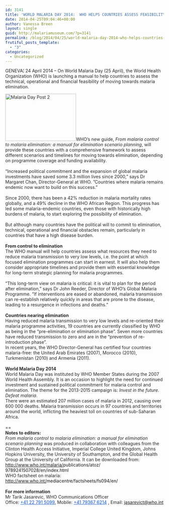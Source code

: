 ```yaml
---
id: 3141
title: 'WORLD MALARIA DAY 2014:  WHO HELPS COUNTRIES ASSESS FEASIBILITY OF ELIMINATING MALARIA'
date: 2014-04-25T09:04:46+00:00
author: Vanessa Breen
layout: single
guid: http://malariamuseum.com/?p=3141
permalink: /blog/2014/04/25/world-malaria-day-2014-who-helps-countries-assess-feasibility-of-eliminating-malaria/
frutiful_posts_template:
  - "3"
categories:
  - Uncategorized
---
```

<span style="color: #282828;">GENEVA¦ 24 April 2014 – On World Malaria Day (25 April), the World Health Organization (WHO) is launching a manual to help countries to assess the technical, operational and financial feasibility of moving towards malaria elimination.</span>

<span style="color: #282828;"><img class="alignnone size-full wp-image-3161 alignright" src="http://malariamuseum.com/assets/images/uploads/2014/04/Malaria-Day-Post-23.png" alt="Malaria Day Post 2" width="225" height="150" /></span><span style="color: #282828;">WHO’s new guide, </span><em style="color: #282828;">From malaria control to malaria elimination: a manual for elimination scenario planning</em><span style="color: #282828;">, will provide these countries with a comprehensive framework to assess different scenarios and timelines for moving towards elimination, depending on programme coverage and funding availability.</span><br style="color: #282828;" /><span style="color: #282828;"> </span><br style="color: #282828;" /><span style="color: #282828;">“Increased political commitment and the expansion of global malaria investments have saved some 3.3 million lives since 2000,” says Dr Margaret Chan, Director-General at WHO. ”Countries where malaria remains endemic now want to build on this success.”</span><br style="color: #282828;" /><span style="color: #282828;"> </span><br style="color: #282828;" /><span style="color: #282828;">Since 2000, there has been a 42% reduction in malaria mortality rates globally, and a 49% decline in the WHO African Region. This progress has led some malaria-endemic countries, even those with historically high burdens of malaria, to start exploring the possibility of elimination. </span><br style="color: #282828;" /><span style="color: #282828;"> </span><br style="color: #282828;" /><span style="color: #282828;">But although many countries have the political will to commit to elimination, technical, operational and financial obstacles remain, particularly in countries that have a high disease burden.</span><br style="color: #282828;" /><span style="color: #282828;"> </span><br style="color: #282828;" /><strong style="color: #282828;">From control to elimination</strong><br style="color: #282828;" /><span style="color: #282828;">The WHO manual will help countries assess what resources they need to reduce malaria transmission to very low levels, i.e. the point at which focused elimination programmes can start in earnest. It will also help them consider appropriate timelines and provide them with essential knowledge for long-term strategic planning for malaria programmes.</span><br style="color: #282828;" /><span style="color: #282828;"> </span><br style="color: #282828;" /><span style="color: #282828;">“This long-term view on malaria is critical: it is vital to plan for the period after elimination,” says Dr John Reeder, Director of WHO’s Global Malaria Programme. “If interventions are eased or abandoned, malaria transmission can re-establish relatively quickly in areas that are prone to the disease, leading to a resurgence in infections and deaths.”</span><br style="color: #282828;" /><span style="color: #282828;"> </span><br style="color: #282828;" /><strong style="color: #282828;">Countries nearing elimination </strong><br style="color: #282828;" /><span style="color: #282828;">Having reduced malaria transmission to very low levels and re-oriented their malaria programme activities, 19 countries are currently classified by WHO as being in the “pre-elimination or elimination phase”. Seven more countries have reduced transmission to zero and are in the “prevention of re-introduction phase”.</span><br style="color: #282828;" /><span style="color: #282828;">In recent years, the WHO Director-General has certified four countries malaria-free: the United Arab Emirates (2007), Morocco (2010), Turkmenistan (2010) and Armenia (2011).</span><br style="color: #282828;" /><span style="color: #282828;"> </span><br style="color: #282828;" /><strong style="color: #282828;">World Malaria Day 2014</strong><br style="color: #282828;" /><span style="color: #282828;">World Malaria Day was instituted by WHO Member States during the 2007 World Health Assembly. It is an occasion to highlight the need for continued investment and sustained political commitment for malaria control and elimination. The theme for the 2013-2015 campaign is: </span><em style="color: #282828;">Invest in the future. Defeat malaria</em><span style="color: #282828;">.</span><br style="color: #282828;" /><span style="color: #282828;">There were an estimated 207 million cases of malaria in 2012, causing over 600 000 deaths. Malaria transmission occurs in 97 countries and territories around the world, inflicting the heaviest toll on countries of sub-Saharan Africa.</span><br style="color: #282828;" /><span style="color: #282828;"> </span><br style="color: #282828;" /><span style="color: #282828;">==</span><br style="color: #282828;" /><strong style="color: #282828;">Notes to editors:</strong><br style="color: #282828;" /><em style="color: #282828;">From malaria control to malaria elimination: a manual for elimination scenario planning</em><span style="color: #282828;"> was produced in collaboration with colleagues from the Clinton Health Access Initiative, Imperial College United Kingdom, Johns Hopkins University, the University of Southampton, and the Global Health Group at the University of California. It can be downloaded from:</span><br style="color: #282828;" /><a style="color: #1155cc;" href="http://www.who.int/malaria/publications/atoz/9789241507028/en/index.html" target="_blank">http://www.who.int/malaria/<wbr />publications/atoz/<wbr />9789241507028/en/index.html</a><br style="color: #282828;" /><span style="color: #282828;">WHO factsheet on malaria:</span><br style="color: #282828;" /><a style="color: #1155cc;" href="http://www.who.int/mediacentre/factsheets/fs094/en/" target="_blank">http://www.who.int/<wbr />mediacentre/factsheets/fs094/<wbr />en/</a><br style="color: #282828;" /><span style="color: #282828;"> </span><br style="color: #282828;" /><strong style="color: #282828;">For more information </strong><br style="color: #282828;" /><span style="color: #282828;">Mr Tarik Jasarevic, WHO Communications Officer</span><br style="color: #282828;" /><span style="color: #282828;">Office: </span><a style="color: #1155cc;" href="tel:%2B41%2022%20791%205099" target="_blank">+41 22 791 5099</a><span style="color: #282828;">, Mobile: </span><a style="color: #1155cc;" href="tel:%2B41%2079367%206214" target="_blank">+41 79367 6214</a><span style="color: #282828;"> , Email: </span><a style="color: #1155cc;" href="mailto:jasarevict@who.int" target="_blank">jasarevict@who.int</a>